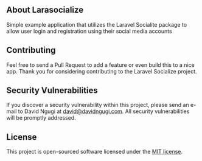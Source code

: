 ## About Larasocialize

Simple example application that utilizes the Laravel Socialite package to allow user login and registration using their social media accounts

## Contributing

Feel free to send a Pull Request to add a feature or even build this to a nice app. Thank you for considering contributing to the Laravel Socialize project.

## Security Vulnerabilities

If you discover a security vulnerability within this project, please send an e-mail to David Ngugi at david@davidngugi.com. All security vulnerabilities will be promptly addressed.

## License

This project is open-sourced software licensed under the [MIT license](http://opensource.org/licenses/MIT).
